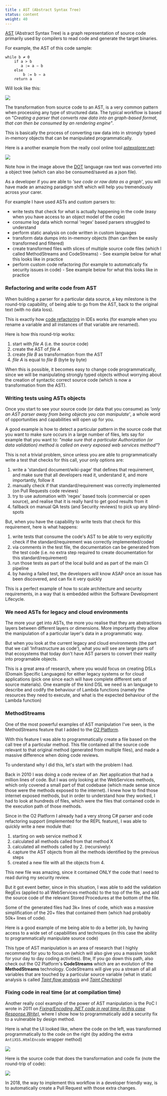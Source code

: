 ```yaml
---
title : AST (Abstract Syntax Tree)
status: content
weight: 40
---
```


[AST](https://en.wikipedia.org/wiki/Abstract_syntax_tree) (Abstract Syntax Tree) is a graph representation of source code primarily used by compilers to read code and generate the target binaries.

For example, the AST of this code sample:
```
while b ≠ 0
    if a > b
       a := a − b
    else
        b := b − a
    return a
```
Will look like this:

![](images/ast-abstract-syntax-tree/800px-Abstract_syntax_tree_for_Euclidean_algorithm.svg.png)


The transformation from source code to an AST, is a very common pattern when processing any type of structured data. The typical workflow is based on _"Creating a parser that converts raw data into an graph-based format, that can then be consumed by an rendering engine"_. 

This is basically the process of converting raw data into in strongly typed in-memory objects that can be manipulated programmatically.

Here is a another example from the really cool online tool [astexplorer.net](https://astexplorer.net/):

![](images/ast-abstract-syntax-tree/46580312-4c212080-ca1a-11e8-8426-26335bd7d9d9.png)

Note how in the image above the [DOT](https://github.com/DinisCruz/Book_Generation_Z_Developer/blob/master/content/2.mvp-for-gen-z-dev/content/dot-language.md) language raw text was converted into a object tree (which can also be consumed/saved as a json file).

As a developer if you are able to _'see code or raw data as a graph'_, you will have made an amazing paradigm shift which will help you tremendously across your carer.

For example I have used ASTs and custom parsers to:

 - write tests that check for what is actually happening in the code (easy when you have access to an object model of the code)
 - consume log data which normal 'regex' based parsers struggled to understand
 - perform static analysis on code written in custom languages
 - transform data dumps into in-memory objects (than can then be easily transformed and filtered)
 - create transformed files with slices of multiple source code files (which I called MethodStreams and CodeStreams) - See example below for what this looks like in practice
 - perform custom code refactoring (for example to automatically fix security issues in code) - See example below for what this looks like in practice
 

 ### Refactoring and write code from AST

 When building a parser for a particular data source, a key milestone is the round-trip capability, of being able to go from the AST, back to the original text (with no data loss). 
 
 This is exactly how [code refactoring](https://en.wikipedia.org/wiki/Code_refactoring) in IDEs works (for example when you rename a variable and all instances of that variable are renamed).

 Here is how this round-trip works:
 
 1. start with _file A_ (i.e. the source code)
 2. create the AST of _file A_
 3. create _file B_ as transformation from the AST
 4. _file A_ is equal to _file B_ (byte by byte)

When this is possible, it becomes easy to change code programmatically, since we will be manipulating strongly typed objects without worrying about the creation of syntactic correct source code (which is now a transformation from the AST).

### Writing tests using ASTs objects

Once you start to see your source code (or data that you consume) as _'only an AST parser away from being objects you can manipulate'_, a whole word of opportunities and capabilities will open up for you. 

A good example is how to detect a particular pattern in the source code that you want to make sure occurs in a large number of files, lets say for example that you want to: _"make sure that a particular Authorization (or data validation) method is called on every exposed web services method"_?

This is not a trivial problem, since unless you are able to programmatically write a test that checks for this call, your only options are:

1. write a 'standard document/wiki-page' that defines that requirement, and make sure that all developers read it, understand it, and more importantly, follow it 
2. manually check if that standard/requirement was correctly implemented (on Pull Requests code reviews)
3. try to use automation with 'regex' based tools (commercial or open source), and realise that it is really hard to get good results from it
4. fallback on manual QA tests (and Security reviews) to pick up any blind-spots

But, when you have the capability to write tests that check for this requirement, here is what happens:

1. write tests that consume the code's AST to be able to very explicitly check if the standard/requirement was correctly implemented/coded 
2. via comments in the test file, the documentation can be generated from the test code (i.e. no extra step required to create documentation for this standard/requirement)
2. run those tests as part of the local build and as part of the main CI pipeline
3. by having a failed test, the developers will know ASAP once an issue has been discovered, and can fix it very quickly

This is a perfect example of how to scale architecture and security requirements, in a way that is embedded within the Software Development Lifecycle.

### We need ASTs for legacy and cloud environments 

The more your get into ASTs, the more you realise that they are abstractions layers between different layers or dimensions. More importantly they allow the manipulation of a particular layer's data in a programmatic way. 

But when you look at the current legacy and cloud environments (the part that we call 'Infrastructure as code'), what you will see are large parts of that ecosystems that today don't have AST parsers to convert their reality into programable objects.

This is a great area of research, where you would focus on creating DSLs (Domain Specific Languages) for either legacy systems or for cloud applications (pick one since each will have complete different sets of source materials). One example of the kind DSL we need is an language to describe and codify the behaviour of Lambda functions (namely the resources they need to execute, and what is the expected behaviour of the Lambda function)

### MethodStreams

One of the most powerful examples of AST manipulation I've seen, is the MethodStreams feature that I added to the [O2 Platform](http://o2platform.com). 

With this feature I was able to programmatically create a file based on the call tree of a particular method. This file contained all the source code relevant to that original method (generated from multiple files), and made a massive difference when doing code reviews.

To understand why I did this, let's start with the problem I had.

Back in 2010 I was doing a code review of an .Net application that had a million lines of code. But I was only looking at the WebServices methods, which only covered a small part of that codebase (which made sense since those were the methods exposed to the internet). I knew how to find those internet exposed methods, but in order to understand how they worked, I had to look at hundreds of files, which were the files that contained code in the execution path of those methods.

Since in the O2 Platform I already had a very strong C# parser and code refactoring support (implemented for the REPL feature), I was able to quickly write a new module that:
 
1. starting on web service method X
2. calculated all methods called from that method X
3. calculated all methods called by 2. (recursively)
4. capture the AST objects from all the methods identified by the previous steps
5. created a new file with all the objects from 4.

This new file was amazing, since it contained ONLY the code that I need to read during my security review.

But it got event better, since in this situation, I was able to add the validation RegExs (applied to all WebServices methods) to the top of the file, and add the source code of the relevant Stored Procedures at the bottom of the file.

Some of the generated files had 3k+ lines of code, which was a massive simplification of the 20+ files that contained them (which had probably 50k+ lines of code).

Here is a good example of me being able to do a better job, by having access to a wide set of capabilities and techniques (in this case the ability to programmatically manipulate source code)

This type of AST manipulation is an area of research that I highly recommend for you to focus on (which will also give you a massive toolkit for your day to day coding activities). Btw, If you go down this path, also check out the O2 Platform's **CodeStreams** which are an evolution of the **MethodStreams** technology. CodeStreams will give you a stream of all all variables that are touched by a particular source variable (what in static analysis is called _[Taint flow analysis](http://www.rroij.com/open-access/taint-flow-analysis-for-the-detection-of-bufferoverflow-attacks-.php)_ and _[Taint Checking](https://en.wikipedia.org/wiki/Taint_checking)_)

### Fixing code in real time (or at compilation time)

Another really cool example of the power of AST manipulation is the PoC I wrote in 2011 on _[Fixing/Encoding .NET code in real time (in this case Response.Write)](https://o2platform.wordpress.com/2011/11/07/fixingencoding-net-code-in-real-time-in-this-case-response-write/)_, where I show how to programmatically add a security fix to a vulnerable by design method.

Here is what the UI looked like, where the code on the left, was transformed programmatically to the code on the right (by adding the extra ```AntiXSS.HtmlEncode``` wrapper method)

![](images/ast-abstract-syntax-tree/46583057-a933cb00-ca48-11e8-8525-122acf63bf81.png)

Here is the source code that does the transformation and code fix (note the round-trip of code):

![](images/ast-abstract-syntax-tree/46583215-fc0e8200-ca4a-11e8-94b6-c7d3a59e6d9d.png)

In 2018, the way to implement this workflow in a developer friendly way, is to automatically create a Pull Request with those extra changes.


